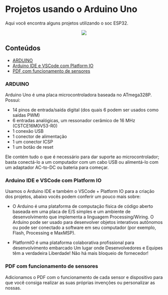 # Projetos usando o Arduino Uno

Aqui você encontra alguns projetos utilizando o soc ESP32. 

<p align="center">
	<img src="https://i.ibb.co/r3mjKtv/1154058.jpg" />
</p>

## Conteúdos

- [ARDUINO](#arduino)
- [Arduino IDE e VSCode com Platform IO](#arduino-ide-e-vscode-com-platform-io)
- [PDF com funcionamento de sensores](#pdf-com-funcionamento-de-sensores)

### ARDUINO

Arduino Uno é uma placa microcontroladora baseada no ATmega328P. Possui:
- 14 pinos de entrada/saída digital (dos quais 6 podem ser usados como saídas PWM)
- 6 entradas analógicas, um ressonador cerâmico de 16 MHz (CSTCE16M0V53-R0) 
- 1 conexão USB
- 1 conector de alimentação 
- 1 um conector ICSP 
- 1 um botão de reset 
 
Ele contém tudo o que é necessário para dar suporte ao microcontrolador; basta conectá-lo a um computador com um cabo USB ou alimentá-lo com um adaptador AC-to-DC ou bateria para começar.

### Arduino IDE e VSCode com Platform IO

Usamos o Arduino IDE e também o VSCode + Platform IO para a criação dos projetos, abaixo vocês podem conferir um pouco mais sobre:

- O Arduino é uma plataforma de computação física de código aberto baseada em uma placa de E/S simples e um ambiente de desenvolvimento que implementa a linguagem Processing/Wiring. O Arduino pode ser usado para desenvolver objetos interativos autônomos ou pode ser conectado a software em seu computador (por exemplo, Flash, Processing e MaxMSP). 

- PlatformIO é uma plataforma colaborativa profissional para desenvolvimento embarcado
Um lugar onde Desenvolvedores e Equipes têm a verdadeira Liberdade! Não há mais bloqueio de fornecedor! 


### PDF com funcionamento de sensores

Adicionamos o PDF com o funcionamento de cada sensor e dispositivo para que você consiga realizar as suas próprias invenções ou personalizar as nossas.
